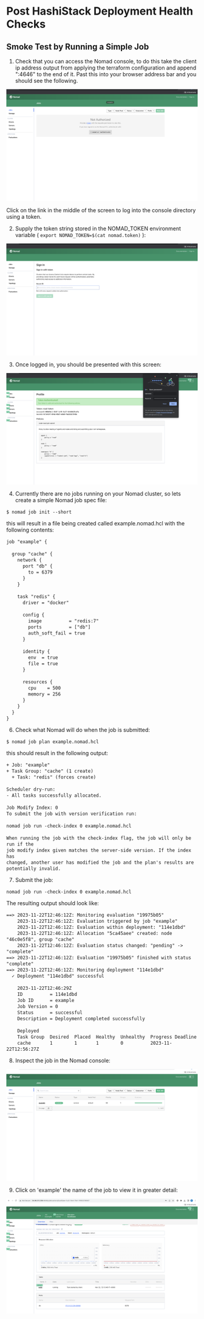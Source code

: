 # Post HashiStack Deployment Health Checks

## Smoke Test by Running a Simple Job

1. Check that you can access the Nomad console, to do this take the client ip address output from applying the terraform configuration and append ":4646" to the end of it.
   Past this into your browser address bar and you should see the following.
   
<img style="float: left; margin: 0px 15px 15px 0px;" src="https://github.com/chrisadkin/Nomad-HashiStack-Lab/blob/main/png_images/01-nomad-console-init.png?raw=true">

   Click on the link in the middle of the screen to log into the console directory using a token.

2. Supply the token string stored in the NOMAD_TOKEN environment variable ( ```export NOMAD_TOKEN=$(cat nomad.token)``` ):

<img style="float: left; margin: 0px 15px 15px 0px;" src="https://github.com/chrisadkin/Nomad-HashiStack-Lab/blob/main/png_images/02-nomad-console-token.png?raw=true">

3. Once logged in, you should be presented with this screen:

<img style="float: left; margin: 0px 15px 15px 0px;" src="https://github.com/chrisadkin/Nomad-HashiStack-Lab/blob/main/png_images/03-nomad-console-logged-in.png?raw=true">

4. Currently there are no jobs running on your Nomad cluster, so lets create a simple Nomad job spec file:
```
$ nomad job init --short
```
   this will result in a file being created called example.nomad.hcl with the following contents:
```
job "example" {

  group "cache" {
    network {
      port "db" {
        to = 6379
      }
    }

    task "redis" {
      driver = "docker"

      config {
        image          = "redis:7"
        ports          = ["db"]
        auth_soft_fail = true
      }

      identity {
        env  = true
        file = true
      }

      resources {
        cpu    = 500
        memory = 256
      }
    }
  }
}
```   

6. Check what Nomad will do when the job is submitted:

```
$ nomad job plan example.nomad.hcl
```
   this should result in the following output:
```
+ Job: "example"
+ Task Group: "cache" (1 create)
  + Task: "redis" (forces create)

Scheduler dry-run:
- All tasks successfully allocated.

Job Modify Index: 0
To submit the job with version verification run:

nomad job run -check-index 0 example.nomad.hcl

When running the job with the check-index flag, the job will only be run if the
job modify index given matches the server-side version. If the index has
changed, another user has modified the job and the plan's results are
potentially invalid.
```

7. Submit the job:
```
nomad job run -check-index 0 example.nomad.hcl
```
   The resulting output should look like:
```
==> 2023-11-22T12:46:12Z: Monitoring evaluation "19975b05"
    2023-11-22T12:46:12Z: Evaluation triggered by job "example"
    2023-11-22T12:46:12Z: Evaluation within deployment: "114e1dbd"
    2023-11-22T12:46:12Z: Allocation "5ca45aee" created: node "46c0e5f8", group "cache"
    2023-11-22T12:46:12Z: Evaluation status changed: "pending" -> "complete"
==> 2023-11-22T12:46:12Z: Evaluation "19975b05" finished with status "complete"
==> 2023-11-22T12:46:12Z: Monitoring deployment "114e1dbd"
  ✓ Deployment "114e1dbd" successful
    
    2023-11-22T12:46:29Z
    ID          = 114e1dbd
    Job ID      = example
    Job Version = 0
    Status      = successful
    Description = Deployment completed successfully
    
    Deployed
    Task Group  Desired  Placed  Healthy  Unhealthy  Progress Deadline
    cache       1        1       1        0          2023-11-22T12:56:27Z
```

8. Inspect the job in the Nomad console:

<img style="float: left; margin: 0px 15px 15px 0px;" src="https://github.com/chrisadkin/Nomad-HashiStack-Lab/blob/main/png_images/04-nomad-job.png?raw=true">

9. Click on 'example' the name of the job to view it in greater detail:

<img style="float: left; margin: 0px 15px 15px 0px;" src="https://github.com/chrisadkin/Nomad-HashiStack-Lab/blob/main/png_images/05-nomad-job-detail.png?raw=true">
    
   
   
